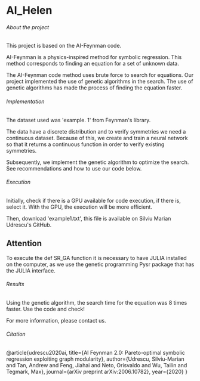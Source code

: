 # AI_Helen

###### About the project

This project is based on the AI-Feynman code.

AI-Feynman is a physics-inspired method for symbolic regression. This method corresponds to finding an equation for a set of unknown data.

The AI-Feynman code method uses brute force to search for equations. Our project implemented the use of genetic algorithms in the search. 
The use of genetic algorithms has made the process of finding the equation faster.

###### Implementation

The dataset used was 'example. 1' from Feynman's library.

The data have a discrete distribution and to verify symmetries we need a continuous dataset. Because of this, we create and train a neural network so that it returns a continuous function in order to verify existing symmetries.

Subsequently, we implement the genetic algorithm to optimize the search. See recommendations and how to use our code below.

###### Execution

Initially, check if there is a GPU available for code execution, if there is, select it. With the GPU, the execution will be more efficient.

Then, download 'example1.txt', this file is available on Silviu Marian Udrescu's GitHub.

## Attention 

To execute the def SR_GA function it is necessary to have JULIA installed on the computer, as we use the genetic programming Pysr package that has the JULIA interface.

###### Results

Using the genetic algorithm, the search time for the equation was 8 times faster. Use the code and check!

For more information, please contact us.

###### Citation
@article{udrescu2020ai,
  title={AI Feynman 2.0: Pareto-optimal symbolic regression exploiting graph modularity},
  author={Udrescu, Silviu-Marian and Tan, Andrew and Feng, Jiahai and Neto, Orisvaldo and Wu, Tailin and Tegmark, Max},
  journal={arXiv preprint arXiv:2006.10782},
  year={2020}
}
